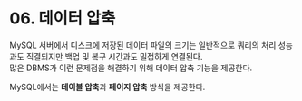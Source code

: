 # 06. 데이터 압축

MySQL 서버에서 디스크에 저장된 데이터 파일의 크기는 일반적으로 쿼리의 처리 성능과도 직결되지만 백업 및 복구 시간과도 밀접하게 연결된다. <br>
많은 DBMS가 이런 문제점을 해결하기 위해 데이터 압축 기능을 제공한다.

MySQL에서는 **테이블 압축**과 **페이지 압축** 방식을 제공한다.
